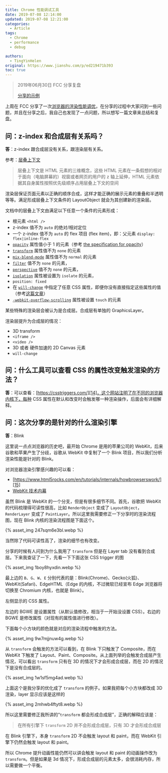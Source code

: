 ```yaml
---
title: Chrome 性能调试工具
date: 2019-07-08 12:14:00
updated: 2019-07-08 12:21:00
categories:
  - Article
tags:
  - Chrome
  - performance
  - debug

authors:
  - TingYinHelen
original: https://www.jianshu.com/p/ed219471b393
toc: true
---
```


> 2019年06月30日 FCC 分享复盘
>
> [分享的示例][1]

上周在 FCC 分享了一次[浏览器的渲染性能调优][2]，在分享的过程中大家问到一些问题，并且在分享之后，我自己也发现了一点问题，所以想写一篇文章来总结和复盘。

<!-- more -->

## 问：z-index 和合成层有关系吗？

**答**：z-index 跟合成层没有关系，跟渲染层有关系。

参考：[层叠上下文][3]

> 层叠上下文是 HTML 元素的三维概念，这些 HTML 元素在一条假想的相对于面向（电脑屏幕的）视窗或者网页的用户的 z 轴上延伸，HTML 元素依据其自身属性按照优先级顺序占用层叠上下文的空间

渲染层保证页面元素以正确的顺序合成，这样才能正确的展示元素的重叠和半透明等等。满足形成层叠上下文条件的 LayoutObject 就会为其创建新的渲染层。

文档中的层叠上下文由满足以下任意一个条件的元素形成：

- 根元素 `<html />`
- z-index 值不为 `auto` 的绝对/相对定位
- 一个 z-index 值不为 `auto` 的 flex 项目 (flex item)，即：父元素 `display: flex|inline-flex`
- [`opacity`][4] 属性值小于 1 的元素（参考 [the specification for opacity][5]）
- [`transform`][6] 属性值不为 `none` 的元素
- [`mix-blend-mode`][7] 属性值不为 `normal` 的元素
- [`filter`][8] 值不为 `none` 的元素，
- [`perspective`][9] 值不为 `none` 的元素，
- [`isolation`][10] 属性被设置为 `isolate` 的元素，
- `position: fixed`
- 在 [`will-change`][11] 中指定了任意 CSS 属性，即便你没有直接指定这些属性的值（参考[这篇文章][12]）
- [`-webkit-overflow-scrolling`][13] 属性被设置 `touch` 的元素

某些特殊的渲染层会被认为是合成层。合成层有单独的 GraphicsLayer。

渲染层提升为合成层的情况：

- 3D transform
- `<iframe />`
- `<video />`
- 3D 或者 硬件加速的 2D Canvas 元素
- `will-change`

## 问：什么工具可以查看 CSS 的属性改变触发渲染的方法？

**答**：可以查看：[https://csstriggers.com/][14]，这个网站注明了在不同的浏览器内核下，每种 CSS 属性在默认和改变时会触发哪一种渲染操作，后面会有详细解释。

## 问：这次分享的是针对的什么渲染引擎

**答**：Blink

这里说一点点浏览器的历史吧，最开始 Chrome 是用的苹果公司的 WebKit，后来谷歌和苹果产生了分歧，谷歌从 WebKit 中复制了一个 Blink 项目，所以我们分析渲染性能是针对的 Blink。

对浏览器渲染引擎感兴趣的可以看：
 - [https://www.html5rocks.com/en/tutorials/internals/howbrowserswork/][15]
 - [WebKit 技术内幕][16]

虽然 Blink 是 WebKit 的一个分支，但是有很多细节不同。首先，谷歌把 WebKit 的代码梳理得可读性很高，比如 `RenderObject` 变成了 `LayoutObject`，`RenderLayer` 变成了 `PaintLayer`。所以这里我需要修正一下分享时的渲染流程图，现在 Blink 内核的渲染流程图是下面这个。

{% asset_img 247sqm6e3bl.webp  %}

当然除了代码可读性高了，渲染的细节也有改变。

分享的时候有人问到为什么我用了 `transform` 但是在 Layer tab 没有看到合成层。下来我查证了一下，先看一下下面这张 CSS trigger 的图

{% asset_img 1boy8hyxdin.webp  %}

最上边的 `B`、`G`、`W`、`E` 分别代表的是：Blink(Chrome)、Gecko(火狐)、WebKit(Safari)、EdgeHTML（Edge 的内核，不过微软已经宣布 Edge 浏览器将切换至 Chromium 内核，也就是 Blink）。

左侧显示的 CSS 属性。

左边的 BGWE 是设置属性（从默认值修改，相当于一开始没设置 CSS）。右边的 BGWE 是修改属性（对现有的属性值进行修改）。

下面每个小方块的颜色就是对应的渲染流程中触发的方法。

{% asset_img 9w7mjjnuw4g.webp  %}

从 `transform` 会触发的方法可以看到，在 Blink 下只触发了 Composite，而在 WebKit 下触发了 Layout、Paint、Composite。从上面列举的会触发合成层产生情况，可以看出 `transform` 只有在 3D 的情况下才会形成合成层，而在 2D 的情况下是没有合成层的。

{% asset_img 1w1sf5mg4ad.webp  %}

上面这个是我分享的优化成了 `transform` 的例子。如果我把每个小方块都改成 3D 渲染，layer 显示应该是这样的

{% asset_img 2mhwb4ftyt8.webp  %}

所以这里需要修正我所讲的“`transform` 都会形成合成层”，正确的解释应该是：

> 在所有引擎下 `transform` 2D 并不会形成合成层，只有 3D 才会形成合成层

在 Blink 引擎下，本身 `transform` 2D 不会触发 layout 和 paint，而在 WebKit 引擎下仍然会触发 layout 和 paint。

所以 Chrome 提升动画性能仍然可以讲会触发 layout 和 paint 的动画操作改为 `transform`。但是如果是 3d 情况下，形成合成层的元素太多，会很消耗内存，所以需要做一个平衡。

[1]: https://github.com/TingYinHelen/performance
[2]: https://fcc-cd.tk/activity/salon/deno-chrome/#%E3%80%8AChrome-DevTools-%E4%B9%8B-performance%E3%80%8B
[3]: https://developer.mozilla.org/zh-CN/docs/Web/Guide/CSS/Understanding_z_index/The_stacking_context
[4]: https://developer.mozilla.org/zh-CN/docs/Web/CSS/opacity
[5]: https://www.w3.org/TR/css-color-3/#transparency
[6]: https://developer.mozilla.org/zh-CN/docs/Web/CSS/transform
[7]: https://developer.mozilla.org/zh-CN/docs/Web/CSS/mix-blend-mode
[8]: https://developer.mozilla.org/zh-CN/docs/Web/CSS/filter
[9]: https://developer.mozilla.org/zh-CN/docs/Web/CSS/perspective
[10]: https://developer.mozilla.org/zh-CN/docs/Web/CSS/isolation
[11]: https://developer.mozilla.org/zh-CN/docs/Web/CSS/will-change
[12]: http://dev.opera.com/articles/css-will-change-property/
[13]: https://developer.mozilla.org/zh-CN/docs/Web/CSS/-webkit-overflow-scrolling
[14]: https://csstriggers.com/
[15]: https://www.html5rocks.com/en/tutorials/internals/howbrowserswork/
[16]: https://read.douban.com/ebook/35765513/?dct=Web&type=paid&dcc=35765513&dcm=douban&dcs=updates
